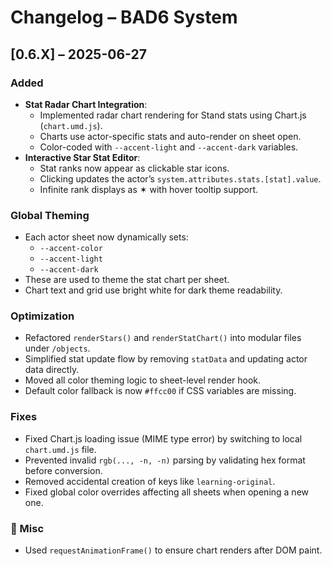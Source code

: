# Changelog – BAD6 System

## [0.6.X] – 2025-06-27
### Added
- **Stat Radar Chart Integration**:
  - Implemented radar chart rendering for Stand stats using Chart.js (`chart.umd.js`).
  - Charts use actor-specific stats and auto-render on sheet open.
  - Color-coded with `--accent-light` and `--accent-dark` variables.
- **Interactive Star Stat Editor**:
  - Stat ranks now appear as clickable star icons.
  - Clicking updates the actor’s `system.attributes.stats.[stat].value`.
  - Infinite rank displays as ✶ with hover tooltip support.

### Global Theming
- Each actor sheet now dynamically sets:
  - `--accent-color`
  - `--accent-light`
  - `--accent-dark`
- These are used to theme the stat chart per sheet.
- Chart text and grid use bright white for dark theme readability.

### Optimization
- Refactored `renderStars()` and `renderStatChart()` into modular files under `/objects`.
- Simplified stat update flow by removing `statData` and updating actor data directly.
- Moved all color theming logic to sheet-level render hook.
- Default color fallback is now `#ffcc00` if CSS variables are missing.

### Fixes
- Fixed Chart.js loading issue (MIME type error) by switching to local `chart.umd.js` file.
- Prevented invalid `rgb(..., -n, -n)` parsing by validating hex format before conversion.
- Removed accidental creation of keys like `learning-original`.
- Fixed global color overrides affecting all sheets when opening a new one.

### 🔧 Misc
- Used `requestAnimationFrame()` to ensure chart renders after DOM paint.

